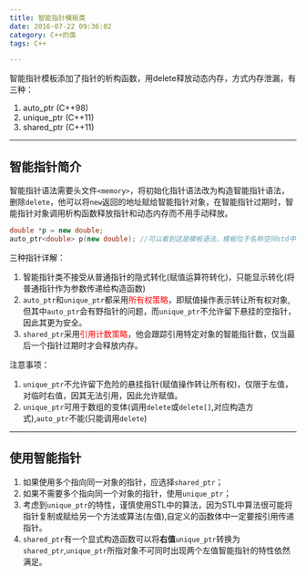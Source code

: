 ```yaml
---
title: 智能指针模板类
date: 2016-07-22 09:36:02
category: C++的类
tags: C++

---
```


智能指针模板添加了指针的析构函数，用delete释放动态内存，方式内存泄漏，有三种：
1. auto_ptr		(C++98)
2. unique_ptr	(C++11)
3. shared_ptr	(C++11)

---

## 智能指针简介

智能指针语法需要头文件`<memory>`，将初始化指针语法改为构造智能指针语法，删除`delete`，他可以将`new`返回的地址赋给智能指针对象，在智能指针过期时，智能指针对象调用析构函数释放指针和动态内存而不用手动释放。
```C++
double *p = new double;
auto_ptr<double> p(new double);	//可以看到这是模板语法，模板位于名称空间std中
```

三种指针详解：
1. 智能指针类不接受从普通指针的隐式转化(赋值运算符转化)，只能显示转化(将普通指针作为参数传递给构造函数)
2. `auto_ptr`和`unique_ptr`都采用<font color=red>所有权策略</font>，即赋值操作表示转让所有权对象,但其中`auto_ptr`会有野指针的问题，而`unique_ptr`不允许留下悬挂的空指针，因此其更为安全。
3. `shared_ptr`采用<font color=red>引用计数策略</font>，他会跟踪引用特定对象的智能指针数，仅当最后一个指针过期时才会释放内存。

注意事项：
1. `unique_ptr`不允许留下危险的悬挂指针(赋值操作转让所有权)，仅限于左值，对临时右值，因其无法引用，因此允许赋值。
2. `unique_ptr`可用于数组的变体(调用`delete`或`delete[]`,对应构造方式),`auto_ptr`不能(只能调用`delete`)

---

## 使用智能指针

1. 如果使用多个指向同一对象的指针，应选择`shared_ptr`；
2. 如果不需要多个指向同一个对象的指针，使用`unique_ptr`；
3. 考虑到`unique_ptr`的特性，谨慎使用STL中的算法，因为STL中算法很可能将指针复制或赋给另一个方法或算法(左值),自定义的函数体中一定要按引用传递指针。
4. `shared_ptr`有一个显式构造函数可以将**右值**`unique_ptr`转换为`shared_ptr`,`unique_ptr`所指对象不可同时出现两个左值智能指针的特性依然满足。
